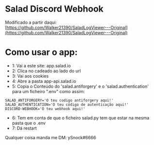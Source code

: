 # Salad Discord Webhook


 Modificado a partir daqui:[https://github.com/Walker21390/SaladLogViewer---Original](https://github.com/Walker21390/SaladLogViewer---Original)

# Como usar o app:
- 1: Vai a este site: app.salad.io
- 2: Clica no cadeado ao lado do url
- 3: Vai aos cookies
- 4: Abre a pasta app-api.salad.io
- 5: Copia o Conteúdo do 'salad.antiforgery' e o 'salad.authentication' para um ficheiro ".env" como assim:

```
SALAD_ANTIFORGERY='O teu codigo antiforgery aqui!'
SALAD_AUTHENTICATION='O teu código de autenticação aqui!'
DISCORD-WEBHOOK='O teu webhook aqui!'
```

- 6: Tem em conta de que o ficheiro salad.py tem que estar na mesma pasta que o .env
- 7: Dá restart

Qualquer coisa manda me DM: ySnock#6666
